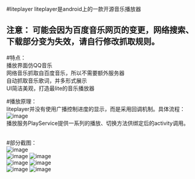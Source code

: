 #liteplayer
liteplayer是android上的一款开源音乐播放器<br />

## 注意： 可能会因为百度音乐网页的变更，网络搜索、下载部分变为失效，请自行修改抓取规则。

#特点：<br />
播放界面仿QQ音乐<br />
网络音乐抓取自百度音乐，所以不需要额外服务器<br />
自动抓取音乐歌词，并多形式展示<br />
UI简洁美观，打造最lite的音乐播放器<br />

#播放原理：<br />
liteplayer并没有使用广播控制进度的显示，而是采用回调机制。具体流程：<br />
![image](https://github.com/qibin0506/LitePlayer/blob/master/images/pro.png)<br />
播放服务PlayService提供一系列的播放、切换方法供绑定后的activity调用。<br /><br />


#部分截图：<br />
![image](https://github.com/qibin0506/LitePlayer/blob/master/images/splash.png)<br />
![image](https://github.com/qibin0506/LitePlayer/blob/master/images/1.png)
![image](https://github.com/qibin0506/LitePlayer/blob/master/images/2.png)<br />
![image](https://github.com/qibin0506/LitePlayer/blob/master/images/3.png)
![image](https://github.com/qibin0506/LitePlayer/blob/master/images/4.png)<br />
![image](https://github.com/qibin0506/LitePlayer/blob/master/images/5.png)
![image](https://github.com/qibin0506/LitePlayer/blob/master/images/6.png)<br />
